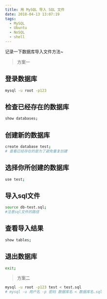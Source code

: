 ```yaml
---
title: 用 MySQL 导入 SQL 文件
date: 2018-04-13 13:07:19
tags:
  - MySQL
  - Ubuntu
  - NoSQL
  - shell
---
```


记录一下数据库导入文件方法~

<!-- more -->

>方案一

## 登录数据库

```bash
mysql -u root -p123
```

## 检查已经存在的数据库

```bash
show databases;
```

## 创建新的数据库

```bash
create database test;
# 查看已经存在的是为了避免重复创建
```

## 选择你所创建的数据库

```bash
use test;
```

## 导入sql文件

```bash
source db-test.sql;
#注意sql文件的路径
```

## 查看导入结果

```bash
show tables;
```

## 退出数据库

```bash
exit;
```

>方案二

```bash
mysql -u root -p123 test < test.sql
# mysql -u 用户名 -p 密码 数据库名 < 数据库名.sql
```
